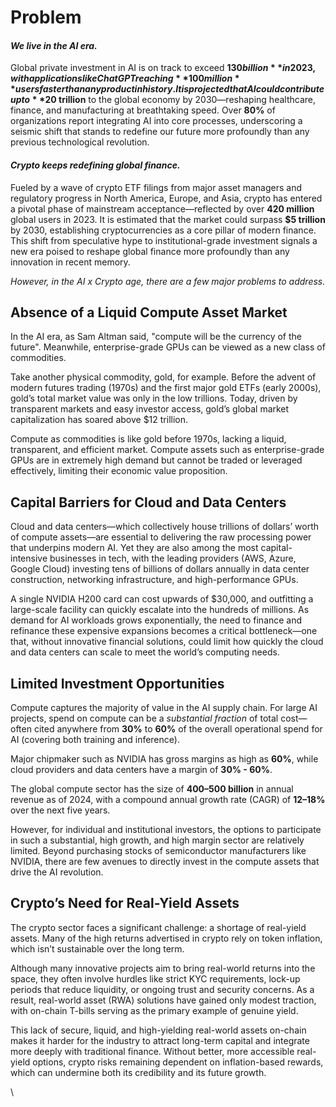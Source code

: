 # Problem

#### _We live in the AI era._&#x20;

Global private investment in AI is on track to exceed **$130 billion** in 2023, with applications like ChatGPT reaching **100 million** users faster than any product in history. It is projected that AI could contribute up to **$20 trillion** to the global economy by 2030—reshaping healthcare, finance, and manufacturing at breathtaking speed. Over **80%** of organizations report integrating AI into core processes, underscoring a seismic shift that stands to redefine our future more profoundly than any previous technological revolution.

#### _Crypto keeps redefining global finance._&#x20;

Fueled by a wave of crypto ETF filings from major asset managers and regulatory progress in North America, Europe, and Asia, crypto has entered a pivotal phase of mainstream acceptance—reflected by over **420 million** global users in 2023. It is estimated that the market could surpass **$5 trillion** by 2030, establishing cryptocurrencies as a core pillar of modern finance. This shift from speculative hype to institutional-grade investment signals a new era poised to reshape global finance more profoundly than any innovation in recent memory.&#x20;

_However, in the AI x Crypto age, there are a few major problems to address._&#x20;

## Absence of a Liquid Compute Asset Market&#x20;

In the AI era, as Sam Altman said, "compute will be the currency of the future".  Meanwhile,  enterprise-grade GPUs can be viewed as a new class of commodities.&#x20;

Take another physical commodity, gold, for example. Before the advent of modern futures trading (1970s) and the first major gold ETFs (early 2000s), gold’s total market value was only in the low trillions. Today, driven by transparent markets and easy investor access, gold’s global market capitalization has soared above $12 trillion. &#x20;

Compute as commodities is like gold before 1970s, lacking a liquid, transparent, and efficient market. Compute assets such as enterprise-grade GPUs are in extremely high demand but cannot be traded or leveraged effectively, limiting their economic value proposition.

## Capital Barriers for Cloud and Data Centers

Cloud and data centers—which collectively house trillions of dollars’ worth of compute assets—are essential to delivering the raw processing power that underpins modern AI. Yet they are also among the most capital-intensive businesses in tech, with the leading providers (AWS, Azure, Google Cloud) investing tens of billions of dollars annually in data center construction, networking infrastructure, and high-performance GPUs.&#x20;

A single NVIDIA H200 card can cost upwards of $30,000, and outfitting a large-scale facility can quickly escalate into the hundreds of millions. As demand for AI workloads grows exponentially, the need to finance and refinance these expensive expansions becomes a critical bottleneck—one that, without innovative financial solutions, could limit how quickly the cloud and data centers can scale to meet the world’s computing needs.

## Limited Investment Opportunities&#x20;

Compute captures the majority of value in the AI supply chain. For large AI projects, spend on compute can be a _substantial fraction_ of total cost—often cited anywhere from **30%** to **60%** of the overall operational spend for AI (covering both training and inference).&#x20;

Major chipmaker such as NVIDIA has gross margins as high as **60%**, while cloud providers and data centers have a margin of **30% - 60%**.&#x20;

The global compute sector has the size of **$400–$500 billion** in annual revenue as of 2024, with a compound annual growth rate (CAGR) of **12–18%** over the next five years.&#x20;

However, for individual and institutional investors, the options to participate in such a substantial, high growth, and high margin sector are relatively limited. Beyond purchasing stocks of semiconductor manufacturers like NVIDIA, there are few avenues to directly invest in the compute assets that drive the AI revolution.&#x20;

## Crypto’s Need for Real-Yield Assets

The crypto sector faces a significant challenge: a shortage of real-yield assets. Many of the high returns advertised in crypto rely on token inflation, which isn’t sustainable over the long term.

Although many innovative projects aim to bring real-world returns into the space, they often involve hurdles like strict KYC requirements, lock-up periods that reduce liquidity, or ongoing trust and security concerns. As a result, real-world asset (RWA) solutions have gained only modest traction, with on-chain T-bills serving as the primary example of genuine yield.

This lack of secure, liquid, and high-yielding real-world assets on-chain makes it harder for the industry to attract long-term capital and integrate more deeply with traditional finance. Without better, more accessible real-yield options, crypto risks remaining dependent on inflation-based rewards, which can undermine both its credibility and its future growth.

\
